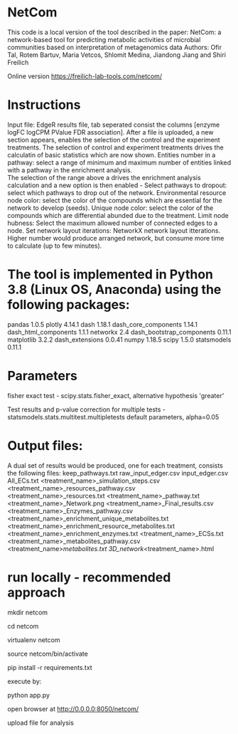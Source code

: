 # NetCom 
This code is a local version of the tool described in the paper:
NetCom: a network-based tool for predicting metabolic activities of
microbial communities based on interpretation of metagenomics data
Authors: Ofir Tal, Rotem Bartuv, Maria Vetcos, Shlomit Medina, Jiandong
Jiang and Shiri Freilich

Online version
https://freilich-lab-tools.com/netcom/

# Instructions
Input file: EdgeR results file, tab seperated consist the columns [enzyme	logFC	logCPM	PValue	FDR	association].
After a file is uploaded, a new section appears, enables the selection of the control and the experiment treatments. 
The selection of control and experiment treatments drives the calculatin of basic statistics which are now shown.
Entities number in a pathway: select a range of minimum and maximum number of entities linked with a pathway in the enrichment analysis.  
The selection of the range above a drives the enrichment analysis calculation and a new option is then enabled - 
Select pathways to dropout: select which pathways to drop out of the network.
Environmental resource node color: select the color of the compounds which are essential for the network to develop (seeds).
Unique node color: select the color of the compounds which are differential abunded due to the treatment.
Limit node hubness: Select the maximum allowed number of connected edges to a node.
Set network layout iterations: NetworkX network layout itterations. Higher number would produce arranged network, but consume more time to calculate (up to few minutes).

# The tool is implemented in Python 3.8 (Linux OS, Anaconda) using the following packages:
pandas 1.0.5
plotly 4.14.1
dash 1.18.1
dash_core_components 1.14.1
dash_html_components 1.1.1
networkx 2.4
dash_bootstrap_components 0.11.1
matplotlib 3.2.2
dash_extensions 0.0.41
numpy 1.18.5
scipy 1.5.0
statsmodels 0.11.1

# Parameters
fisher exact test - scipy.stats.fisher_exact, alternative hypothesis 'greater'

Test results and p-value correction for multiple tests - statsmodels.stats.multitest.multipletests default parameters, alpha=0.05

# Output files:
A dual set of results would be produced, one for each treatment, consists the following files:
keep_pathways.txt
raw_input_edger.csv
input_edger.csv
All_ECs.txt
<treatment_name>_simulation_steps.csv
<treatment_name>_resources_pathway.csv
<treatment_name>_resources.txt
<treatment_name>_pathway.txt
<treatment_name>_Network.png
<treatment_name>_Final_results.csv
<treatment_name>_Enzymes_pathway.csv
<treatment_name>_enrichment_unique_metabolites.txt
<treatment_name>_enrichment_resource_metabolites.txt
<treatment_name>_enrichment_enzymes.txt
<treatment_name>_ECSs.txt
<treatment_name>_metabolites_pathway.csv
<treatment_name>_metabolites.txt
3D_network_<treatment_name>.html

# run locally - recommended approach

mkdir netcom

cd netcom

virtualenv netcom

source netcom/bin/activate 

pip install -r requirements.txt


execute by:

python app.py

open browser at http://0.0.0.0:8050/netcom/

upload file for analysis



